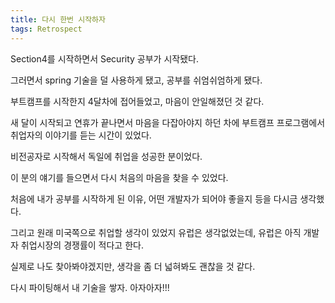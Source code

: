 ```yaml
---
title: 다시 한번 시작하자
tags: Retrospect
---
```


Section4를 시작하면서 Security 공부가 시작됐다.

그러면서 spring 기술을 덜 사용하게 됐고, 공부를 쉬엄쉬엄하게 됐다.

부트캠프를 시작한지 4달차에 접어들었고, 마음이 안일해졌던 것 같다.

새 달이 시작되고 연휴가 끝나면서 마음을 다잡아야지 하던 차에 부트캠프 프로그램에서 취업자의 이야기를 듣는 시간이 있었다.

비전공자로 시작해서 독일에 취업을 성공한 분이었다.

이 분의 얘기를 들으면서 다시 처음의 마음을 찾을 수 있었다.

처음에 내가 공부를 시작하게 된 이유, 어떤 개발자가 되어야 좋을지 등을 다시금 생각했다.

그리고 원래 미국쪽으로 취업할 생각이 있었지 유럽은 생각없었는데, 유럽은 아직 개발자 취업시장의 경쟁률이 적다고 한다.

실제로 나도 찾아봐야겠지만, 생각을 좀 더 넓혀봐도 괜찮을 것 같다.

다시 파이팅해서 내 기술을 쌓자. 아자아자!!!



